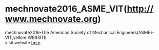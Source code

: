 # mechnovate2016_ASME_VIT(http://www.mechnovate.org)
mechnovate2016-The American Society of Mechanical Engineers(ASME)-VIT,vellore WEBSITE
<br>
visit website <a href="http://www.mechnovate.org" target="_blank"> here</a>.
